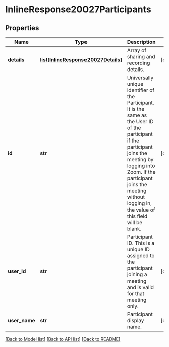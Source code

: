 # InlineResponse20027Participants

## Properties
Name | Type | Description | Notes
------------ | ------------- | ------------- | -------------
**details** | [**list[InlineResponse20027Details]**](InlineResponse20027Details.md) | Array of sharing and recording details. | [optional] 
**id** | **str** | Universally unique identifier of the Participant. It is the same as the User ID of the participant if the participant joins the meeting by logging into Zoom. If the participant joins the meeting without logging in, the value of this field will be blank. | [optional] 
**user_id** | **str** | Participant ID. This is a unique ID assigned to the participant joining a meeting and is valid for that meeting only. | [optional] 
**user_name** | **str** | Participant display name. | [optional] 

[[Back to Model list]](../README.md#documentation-for-models) [[Back to API list]](../README.md#documentation-for-api-endpoints) [[Back to README]](../README.md)

